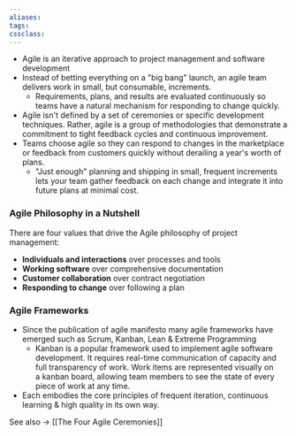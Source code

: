 ```yaml
---
aliases:
tags:
cssclass: 
---
```


- Agile is an iterative approach to project management and software development
- Instead of betting everything on a "big bang" launch, an agile team delivers work in small, but consumable, increments. 
	- Requirements, plans, and results are evaluated continuously so teams have a natural mechanism for responding to change quickly.
- Agile isn't defined by a set of ceremonies or specific development techniques. Rather, agile is a group of methodologies that demonstrate a commitment to tight feedback cycles and continuous improvement.
- Teams choose agile so they can respond to changes in the marketplace or feedback from customers quickly without derailing a year's worth of plans. 
	- "Just enough" planning and shipping in small, frequent increments lets your team gather feedback on each change and integrate it into future plans at minimal cost.

### Agile Philosophy in a Nutshell
There are four values that drive the Agile philosophy of project management:

-   **Individuals and interactions** over processes and tools
-   **Working software** over comprehensive documentation
-   **Customer collaboration** over contract negotiation
-   **Responding to change** over following a plan

### Agile Frameworks
- Since the publication of agile manifesto many agile frameworks have emerged such as Scrum, Kanban, Lean & Extreme Programming
	- Kanban is a popular framework used to implement agile software development. It requires real-time communication of capacity and full transparency of work. Work items are represented visually on a kanban board, allowing team members to see the state of every piece of work at any time.
- Each embodies the core principles of frequent iteration, continuous learning & high quality in its own way.


See also → [[The Four Agile Ceremonies]]